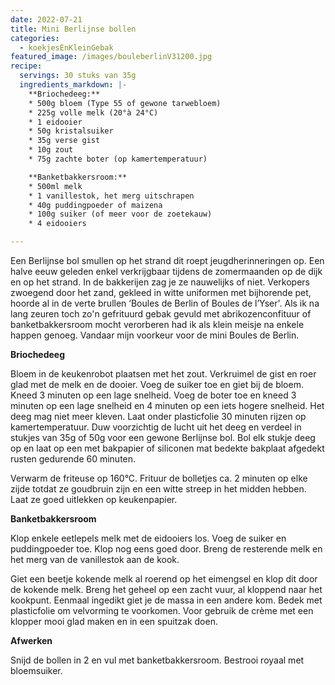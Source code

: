 ```yaml
---
date: 2022-07-21
title: Mini Berlijnse bollen
categories:
  - koekjesEnKleinGebak
featured_image: /images/bouleberlinV31200.jpg
recipe:
  servings: 30 stuks van 35g
  ingredients_markdown: |-
    **Briochedeeg:**
    * 500g bloem (Type 55 of gewone tarwebloem)    * 225g volle melk (20°à 24°C)    * 1 eidooier    * 50g kristalsuiker    * 35g verse gist    * 10g zout    * 75g zachte boter (op kamertemperatuur)
    **Banketbakkersroom:**
    * 500ml melk
    * 1 vanillestok, het merg uitschrapen
    * 40g puddingpoeder of maizena
    * 100g suiker (of meer voor de zoetekauw)
    * 4 eidooiers 

---
```

Een Berlijnse bol smullen op het strand dit roept jeugdherinneringen op.
Een halve eeuw geleden enkel verkrijgbaar tijdens de zomermaanden op de dijk en op het strand. In de bakkerijen zag je ze nauwelijks of niet.
Verkopers zwoegend door het zand, gekleed in witte uniformen met bijhorende pet, hoorde al in de verte brullen ‘Boules de Berlin of Boules de l’Yser'. 
Als ik na lang zeuren toch zo'n gefrituurd gebak gevuld met abrikozenconfituur of banketbakkersroom mocht verorberen had ik als klein meisje na enkele happen genoeg. 
Vandaar mijn voorkeur voor de mini Boules de Berlin.

<!--more-->

**Briochedeeg**

Bloem in de keukenrobot plaatsen met het zout. Verkruimel de gist en roer glad met de melk en de dooier. Voeg de suiker toe en giet bij de bloem.Kneed 3 minuten op een lage snelheid.Voeg de boter toe en kneed 3 minuten op een lage snelheid en 4 minuten op een iets hogere snelheid. Het deeg mag niet meer kleven.Laat onder plasticfolie 30 minuten rijzen op kamertemperatuur.
Duw voorzichtig de lucht uit het deeg en verdeel in stukjes van 35g of 50g voor een gewone  Berlijnse bol.
Bol elk stukje deeg op en laat op een met bakpapier of siliconen mat bedekte bakplaat afgedekt rusten gedurende 60 minuten.

Verwarm de friteuse op 160°C.
Frituur de bolletjes ca. 2 minuten op elke zijde totdat ze goudbruin zijn en een witte streep in het midden hebben.
Laat ze goed uitlekken op keukenpapier.

**Banketbakkersroom**

Klop enkele eetlepels melk met de eidooiers los. Voeg de suiker en puddingpoeder toe. Klop nog eens goed door.
Breng de resterende melk en het merg van de vanillestok aan de kook.

Giet een beetje kokende melk al roerend op het eimengsel en klop dit door de kokende melk. Breng het geheel op een zacht vuur, al kloppend naar het kookpunt.
Eenmaal ingedikt giet je de massa in een andere kom.
Bedek met plasticfolie om velvorming te voorkomen.
Voor gebruik de crème met een klopper mooi glad maken en in een spuitzak doen.

**Afwerken**

Snijd de bollen in 2 en vul met banketbakkersroom.
Bestrooi royaal met bloemsuiker.






